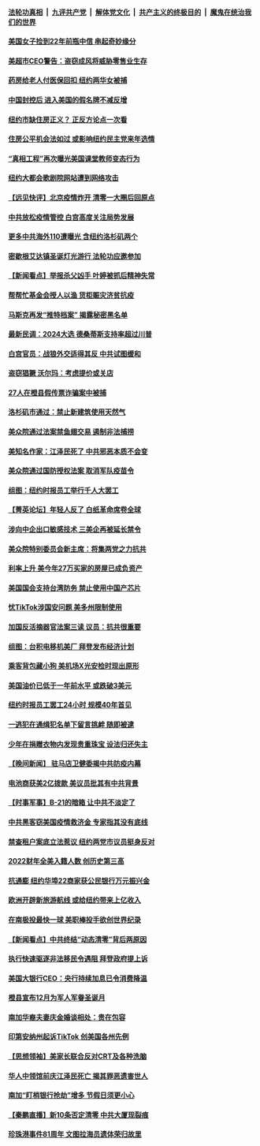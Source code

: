 ####  [法轮功真相](../../../../basic/blob/master/README.md?t=12091902) &nbsp;|&nbsp; [九评共产党](../../../../9ping.md/blob/master/README.md?t=12091902) &nbsp;|&nbsp; [解体党文化](../../../../jtdwh.md/blob/master/README.md?t=12091902)  &nbsp;|&nbsp; [共产主义的终极目的](../../../../gczydzjmd.md/blob/master/README.md?t=12091902) &nbsp;|&nbsp; [魔鬼在统治我们的世界](../../../../mgztzwmdsj.md/blob/master/README.md?t=12091902) 

#### [美国女子捡到22年前瓶中信 串起奇妙缘分](../pages/nsc412/n13881494.md?t=12091902) 

#### [美超市CEO警告：盗窃成风将威胁零售业生存](../pages/nsc412/n13881306.md?t=12091902) 

#### [药房给老人付医保回扣 纽约两华女被捕](../pages/nsc412/n13881416.md?t=12091902) 

#### [中国封控后 进入美国的假名牌不减反增](../pages/nsc412/n13881427.md?t=12091902) 

#### [纽约市缺住房正义？ 正反方论点一次看](../pages/nsc412/n13881423.md?t=12091902) 

#### [住房公平机会法如过 或影响纽约民主党来年选情](../pages/nsc412/n13881425.md?t=12091902) 

#### [“真相工程”再次曝光美国课堂教师变态行为](../pages/nsc412/n13881401.md?t=12091902) 

#### [纽约大都会歌剧院网站遭到网络攻击](../pages/nsc412/n13881407.md?t=12091902) 

#### [【远见快评】北京疫情炸开 清零一大圈后回原点](../pages/nsc412/n13881337.md?t=12091902) 

#### [中共放松疫情管控 白宫高度关注局势发展](../pages/nsc412/n13881250.md?t=12091902) 

#### [更多中共海外110遭曝光 含纽约洛杉矶两个](../pages/nsc412/n13881186.md?t=12091902) 

#### [密歇根艾达镇圣诞灯光游行 法轮功应邀参加](../pages/nsc412/n13881350.md?t=12091902) 




#### [【新闻看点】举报杀父凶手 叶婷被抓后精神失常](../pages/nsc412/n13881223.md?t=12091902) 

#### [帮帮忙基金会授人以渔 货柜赈灾济贫抗疫](../pages/nsc412/n13881351.md?t=12091902) 

#### [马斯克再发“推特档案” 揭露秘密黑名单](../pages/nsc412/n13881254.md?t=12091902) 

#### [最新民调：2024大选 德桑蒂斯支持率超过川普](../pages/nsc412/n13881192.md?t=12091902) 

#### [白宫官员：战狼外交适得其反 中共试图缓和](../pages/nsc412/n13881144.md?t=12091902) 

#### [盗窃猖獗 沃尔玛：考虑提价或关店](../pages/nsc412/n13881247.md?t=12091902) 

#### [27人在橙县假传票诈骗案中被捕](../pages/nsc412/n13881240.md?t=12091902) 

#### [洛杉矶市通过：禁止新建筑使用天然气](../pages/nsc412/n13881189.md?t=12091902) 

#### [美众院通过法案禁鱼翅交易 遏制非法捕捞](../pages/nsc412/n13881161.md?t=12091902) 

#### [美知名作家：江泽民死了 中共邪恶本质不会变](../pages/nsc412/n13877684.md?t=12091902) 

#### [美众院通过国防授权法案 取消军队疫苗令](../pages/nsc412/n13881072.md?t=12091902) 

#### [组图：纽约时报员工举行千人大罢工](../pages/nsc412/n13881099.md?t=12091902) 

#### [【菁英论坛】年轻人反了 白纸革命席卷全球](../pages/nsc412/n13881142.md?t=12091902) 

#### [涉向中企出口敏感技术 三美企再被延长禁令](../pages/nsc412/n13881160.md?t=12091902) 

#### [美众院特别委员会新主席：将集两党之力抗共](../pages/nsc412/n13881108.md?t=12091902) 

#### [利率上升 美今年27万买家的房屋已成负资产](../pages/nsc412/n13881039.md?t=12091902) 

#### [美国国会支持台湾防务 禁止使用中国产芯片](../pages/nsc412/n13881077.md?t=12091902) 

#### [忧TikTok涉国安问题 美多州限制使用](../pages/nsc412/n13881026.md?t=12091902) 

#### [加国反活摘器官法案三读 议员：抗共很重要](../pages/nsc412/n13881005.md?t=12091902) 

#### [组图：台积电移机美厂 拜登发布经济计划](../pages/nsc412/n13880859.md?t=12091902) 

#### [乘客背包藏小狗 美机场X光安检时现出原形](../pages/nsc412/n13880783.md?t=12091902) 

#### [美国油价已低于一年前水平 或跌破3美元](../pages/nsc412/n13881002.md?t=12091902) 

#### [纽约时报员工罢工24小时 规模40年首见](../pages/nsc412/n13881008.md?t=12091902) 

#### [一逃犯在通缉犯名单下留言挑衅 随即被逮](../pages/nsc412/n13880763.md?t=12091902) 

#### [少年在捐赠衣物内发现贵重珠宝 设法归还失主](../pages/nsc412/n13880661.md?t=12091902) 

#### [【晚间新闻】 驻马店卫健委揭中共防疫内幕](../pages/nsc412/n13880955.md?t=12091902) 

#### [电池商获美2亿拨款 美议员批其有中共背景](../pages/nsc412/n13880881.md?t=12091902) 

#### [【时事军事】B-21的暗箱 让中共不淡定了](../pages/nsc412/n13880759.md?t=12091902) 

#### [中共黑客窃美国疫情救济金 专家指其没有底线](../pages/nsc412/n13880656.md?t=12091902) 

#### [禁查租户案底立法惹议 纽约两党市议员挺身反对](../pages/nsc412/n13880639.md?t=12091902) 

#### [2022财年全美入籍人数 创历史第三高](../pages/nsc412/n13880629.md?t=12091902) 

#### [抗通膨 纽约华埠22商家获公民银行万元振兴金](../pages/nsc412/n13880625.md?t=12091902) 

#### [欧洲开辟新旅游航线 或给纽约带来上亿收入](../pages/nsc412/n13880632.md?t=12091902) 

#### [在南极投最快一球 美职棒投手欲创世界纪录](../pages/nsc412/n13880591.md?t=12091902) 

#### [【新闻看点】中共终结“动态清零”背后两原因](../pages/nsc412/n13880406.md?t=12091902) 

#### [执行快速驱逐非法移民令遇阻 拜登政府提上诉](../pages/nsc412/n13880471.md?t=12091902) 

#### [美国大银行CEO：央行持续加息已令消费降温](../pages/nsc412/n13880518.md?t=12091902) 

#### [橙县宣布12月为军人军眷圣诞月](../pages/nsc412/n13880600.md?t=12091902) 

#### [南加华裔夫妻庆金婚谈相处：贵在包容](../pages/nsc412/n13880563.md?t=12091902) 

#### [印第安纳州起诉TikTok 创美国各州先例](../pages/nsc412/n13880546.md?t=12091902) 

#### [【思想领袖】美家长联合反对CRT及各种洗脑](../pages/nsc412/n13861259.md?t=12091902) 

#### [华人中领馆前庆江泽民死亡 揭其罪恶遗害世人](../pages/nsc412/n13880496.md?t=12091902) 

#### [南加“盯梢银行抢劫”增多 节假日须更小心](../pages/nsc412/n13880487.md?t=12091902) 

#### [【秦鹏直播】新10条否定清零 中共大厦现裂痕](../pages/nsc412/n13880424.md?t=12091902) 

#### [珍珠港事件81周年 文图拉海员遗体荣归故里](../pages/nsc412/n13880435.md?t=12091902) 

